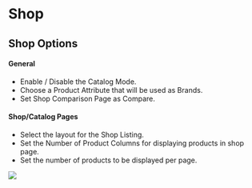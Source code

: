 # Shop

## Shop Options

#### General

* Enable / Disable the Catalog Mode.
* Choose a Product Attribute that will be used as Brands.
* Set Shop Comparison Page as Compare.

#### Shop/Catalog Pages

* Select the layout for the Shop Listing.
* Set the Number of Product Columns for displaying products in shop page.
* Set the number of products to be displayed per page.

![](http://transvelo.github.io/docs/enter/images/theme-options-shop.png)


